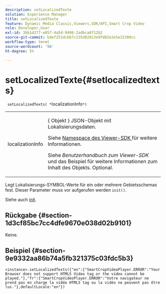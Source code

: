 ```yaml
---
description: setLocalizedTexte
solution: Experience Manager
title: setLocalizedTexte
feature: Dynamic Media Classic,Viewers,SDK/API,Smart Crop Video
role: Developer,User
exl-id: 3bb1d277-e057-4a5d-9498-2adbca8f12b2
source-git-commit: bdef251dcbb7c135d02813e9fd82e2e5e32300cc
workflow-type: tm+mt
source-wordcount: '56'
ht-degree: 5%

---
```


# setLocalizedTexte{#setlocalizedtexts}

` setLocalizedTexts( *`localizationInfo`*)`

<table id="table_896DFF34A68A403DB93A6D597461A573"> 
 <tbody> 
  <tr> 
   <td colname="col1"> <p> <span class="codeph"> <span class="varname"> localizationInfo </span> </span> </p> </td> 
   <td colname="col2"> <p> { <span class="codeph"> Objekt </span>} JSON-Objekt mit Lokalisierungsdaten. </p> <p>Siehe <a href="../../../c-html5-aem-asset-viewers/c-html5-aem-smartcropvideo/r-html5-aem-smartcropvideo-viewer-namespace.md#concept-679bfabb3e3e4c12a285c4e9c4144153" format="dita" scope="local"> Namespace des Viewer-SDK </a> für weitere Informationen. </p> <p>Siehe <i>Benutzerhandbuch zum Viewer-SDK</i> und das Beispiel für weitere Informationen zum Inhalt des Objekts. Optional. </p> </td> 
  </tr> 
 </tbody> 
</table>

Legt Lokalisierungs-SYMBOL-Werte für ein oder mehrere Gebietsschemas fest. Dieser Parameter muss vor aufgerufen werden `init()`.

Siehe auch [init](../../../c-html5-aem-asset-viewers/c-html5-aem-smartcropvideo/c-html5-aem-smartcropvideo-viewer-javascriptapiref/r-html5-aem-smartcropvideo-viewer-javascriptapiref-init.md#reference-3b570ba8b35045d6b30fb178c21a66c6).

## Rückgabe {#section-1d3cf85bc7cc4dfe9670e038d02b9101}

Keine.

## Beispiel {#section-9e9332aa86b74a5fb321375c03fdc5b3}

```
<instance>.setLocalizedTexts({"en":{"SmartCropVideoPlayer.ERROR":"Your Browser does not support HTML5 Video tag or the video cannot be played."},"fr":{"SmartCropVideoPlayer.ERROR":"Votre navigateur ne prend pas en charge la vidéo HTML5 tag ou la vidéo ne peuvent pas être lus."},defaultLocale:"en"})
```
